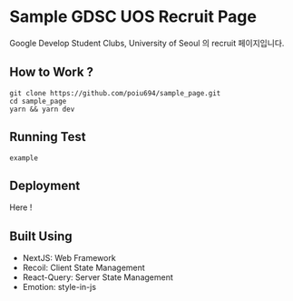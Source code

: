 # Sample GDSC UOS Recruit Page

Google Develop Student Clubs, University of Seoul 의 recruit 페이지입니다.

## How to Work ?

```shell
git clone https://github.com/poiu694/sample_page.git
cd sample_page
yarn && yarn dev
```

## Running Test

```shell
example
```

## Deployment

Here !

## Built Using

- NextJS: Web Framework
- Recoil: Client State Management
- React-Query: Server State Management
- Emotion: style-in-js
